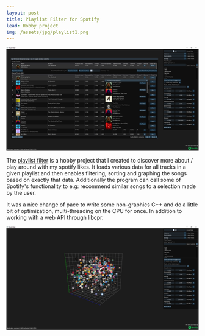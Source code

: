 ```yaml
---
layout: post
title: Playlist Filter for Spotify
lead: Hobby project
img: /assets/jpg/playlist1.png
---
```


![playlist1](/assets/jpg/playlist1.png)

The [playlist filter](https://github.com/OlesenJonas/PlaylistFilterForSpotify) is a hobby project that I created to discover more about / play around with my spotify likes.
It loads various data for all tracks in a given playlist and then enables filtering, sorting and graphing the songs based on exactly that data. Additionally the program can call some of Spotify's functionality to e.g: recommend similar songs to a selection made by the user.

It was a nice change of pace to write some non-graphics C++ and do a little bit of optimization, multi-threading on the CPU for once. In addition to working with a web API through libcpr.

![playlist2](/assets/jpg/playlist2.png)